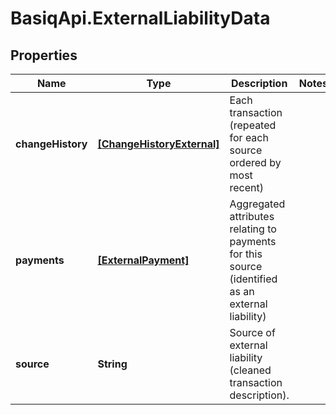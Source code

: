 # BasiqApi.ExternalLiabilityData

## Properties
Name | Type | Description | Notes
------------ | ------------- | ------------- | -------------
**changeHistory** | [**[ChangeHistoryExternal]**](ChangeHistoryExternal.md) | Each transaction (repeated for each source ordered by most recent) | 
**payments** | [**[ExternalPayment]**](ExternalPayment.md) | Aggregated attributes relating to payments for this source (identified as an external liability) | 
**source** | **String** | Source of external liability (cleaned transaction description). | 


